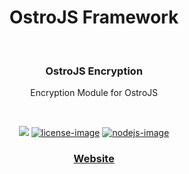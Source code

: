 <div align="center">
  <h1>OstroJS Framework</h1>
  
</div>
<br />

<div align="center">
  <h3>OstroJS Encryption</h3>
  <p>Encryption Module for OstroJS</p>
</div>

<br />

<div align="center">

![][javascript-image] [![license-image]][license-url] [![nodejs-image]][npm-url]

</div>

<div align="center">
  <h3>
    <a href="https://ostrojs.com">
      Website
    </a>
   
  </h3>
</div>

 
[javascript-image]: https://img.shields.io/badge/JS-javascript-green
[javascript-url]:  "javascript"

[nodejs-image]: https://img.shields.io/badge/node-%3E%3D%2012.0.0-green
[npm-url]: https://npmjs.org/package/@ostro/encryption "npm"

[license-image]: https://img.shields.io/github/license/ostrojs/encryption
[license-url]: LICENSE.md "license"